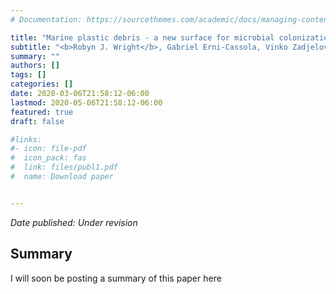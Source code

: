 ```yaml
---
# Documentation: https://sourcethemes.com/academic/docs/managing-content/

title: "Marine plastic debris - a new surface for microbial colonization"
subtitle: "<b>Robyn J. Wright</b>, Gabriel Erni-Cassola, Vinko Zadjelovic, Mira Latva and Joseph A. Christie-Oleza"
summary: ""
authors: []
tags: []
categories: []
date: 2020-03-06T21:58:12-06:00
lastmod: 2020-05-06T21:58:12-06:00
featured: true
draft: false

#links: 
#- icon: file-pdf
#  icon_pack: fas
#  link: files/publ1.pdf
#  name: Download paper


---
```

_Date published: Under revision_

<h2>Summary</h2>
I will soon be posting a summary of this paper here